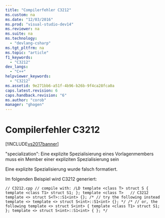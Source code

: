 ```yaml
---
title: "Compilerfehler C3212"
ms.custom: na
ms.date: "12/03/2016"
ms.prod: "visual-studio-dev14"
ms.reviewer: na
ms.suite: na
ms.technology: 
  - "devlang-csharp"
ms.tgt_pltfrm: na
ms.topic: "article"
f1_keywords: 
  - "C3212"
dev_langs: 
  - "C++"
helpviewer_keywords: 
  - "C3212"
ms.assetid: 9e271bb6-a51f-4b96-b26b-9f4ca28fca0a
caps.latest.revision: 6
caps.handback.revision: "6"
ms.author: "corob"
manager: "ghogen"
---
```

# Compilerfehler C3212
[!INCLUDE[vs2017banner](../../assembler/inline/includes/vs2017banner.md)]

"specialization": Eine explizite Spezialisierung eines Vorlagenmembers muss ein Member einer expliziten Spezialisierung sein  
  
 Eine explizite Spezialisierung wurde falsch formatiert.  
  
 Im folgenden Beispiel wird C3212 generiert:  
  
```  
// C3212.cpp // compile with: /LD template <class T> struct S { template <class T1> struct S1; }; template <class T>   // C3212 template <> struct S<T>::S1<int> {}; /* // try the following instead template <> template <> struct S<int>::S1<int> {}; */ /* // or, the following template <> struct S<int> { template <class T1> struct S1; }; template <> struct S<int>::S1<int> { }; */  
```